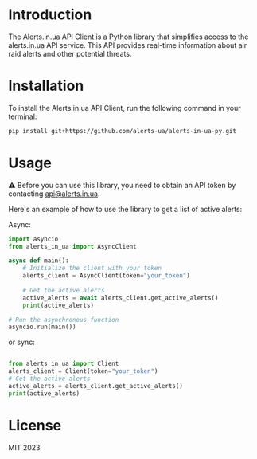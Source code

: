 # Introduction
The Alerts.in.ua API Client is a Python library that simplifies access to the alerts.in.ua API service. This API provides real-time information about air raid alerts and other potential threats.



# Installation
To install the Alerts.in.ua API Client, run the following command in your terminal:

```bash
pip install git+https://github.com/alerts-ua/alerts-in-ua-py.git
```



# Usage

⚠️ Before you can use this library, you need to obtain an API token by contacting api@alerts.in.ua.

Here's an example of how to use the library to get a list of active alerts:

Async:
```python
import asyncio
from alerts_in_ua import AsyncClient

async def main():
    # Initialize the client with your token
    alerts_client = AsyncClient(token="your_token")
    
    # Get the active alerts
    active_alerts = await alerts_client.get_active_alerts()
    print(active_alerts)

# Run the asynchronous function
asyncio.run(main())

```
or sync:
```python

from alerts_in_ua import Client
alerts_client = Client(token="your_token")
# Get the active alerts
active_alerts = alerts_client.get_active_alerts()
print(active_alerts)
```

# License
MIT 2023
